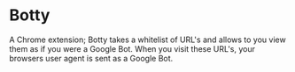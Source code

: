 # Botty

A Chrome extension; Botty takes a whitelist of URL's and allows to you view them as if you were a Google Bot. When you visit these URL's, your browsers user agent is sent as a Google Bot.